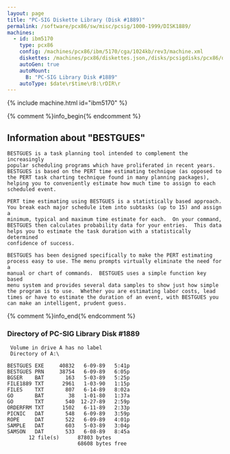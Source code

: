 ```yaml
---
layout: page
title: "PC-SIG Diskette Library (Disk #1889)"
permalink: /software/pcx86/sw/misc/pcsig/1000-1999/DISK1889/
machines:
  - id: ibm5170
    type: pcx86
    config: /machines/pcx86/ibm/5170/cga/1024kb/rev3/machine.xml
    diskettes: /machines/pcx86/diskettes.json,/disks/pcsigdisks/pcx86/diskettes.json
    autoGen: true
    autoMount:
      B: "PC-SIG Library Disk #1889"
    autoType: $date\r$time\rB:\rDIR\r
---
```


{% include machine.html id="ibm5170" %}

{% comment %}info_begin{% endcomment %}

## Information about "BESTGUES"

    BESTGUES is a task planning tool intended to complement the increasingly
    popular scheduling programs which have proliferated in recent years.
    BESTGUES is based on the PERT time estimating technique (as opposed to
    the PERT task charting technique found in many planning packages),
    helping you to conveniently estimate how much time to assign to each
    scheduled event.
    
    PERT time estimating using BESTGUES is a statistically based approach.
    You break each major schedule item into subtasks (up to 15) and assign a
    minimum, typical and maximum time estimate for each.  On your command,
    BESTGUES then calculates probability data for your entries.  This data
    helps you to estimate the task duration with a statistically determined
    confidence of success.
    
    BESTGUES has been designed specifically to make the PERT estimating
    process easy to use. The menu prompts virtually eliminate the need for a
    manual or chart of commands.  BESTGUES uses a simple function key based
    menu system and provides several data samples to show just how simple
    the program is to use.  Whether you are estimating labor costs, lead
    times or have to estimate the duration of an event, with BESTGUES you
    can make an intelligent, prudent guess.
{% comment %}info_end{% endcomment %}


### Directory of PC-SIG Library Disk #1889

     Volume in drive A has no label
     Directory of A:\

    BESTGUES EXE     40832   6-09-89   5:41p
    BESTGUES PRN     38754   6-09-89   6:05p
    BGSER    BAT       163   5-03-89   5:25p
    FILE1889 TXT      2961   1-03-90   1:15p
    FILES    TXT       807   6-14-89   8:02a
    GO       BAT        38   1-01-80   1:37a
    GO       TXT       540  12-27-89   2:59p
    ORDERFRM TXT      1502   6-11-89   2:33p
    PICNIC   DAT       548   6-09-89   3:59p
    ROPE     DAT       522   6-09-89   4:01p
    SAMPLE   DAT       603   5-03-89   3:04p
    SAMSON   DAT       533   6-08-89   8:45a
           12 file(s)      87803 bytes
                           68608 bytes free
